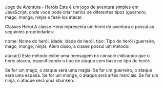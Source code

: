 Jogo de Aventura - Heróis
Este é um jogo de aventura simples em JavaScript, onde você pode criar heróis de diferentes tipos (guerreiro, mago, monge, ninja) e fazê-los atacar.

Classes
Heroi
A classe Heroi representa um herói de aventura e possui as seguintes propriedades:

nome: Nome do herói.
idade: Idade do herói.
tipo: Tipo do herói (guerreiro, mago, monge, ninja).
Além disso, a classe possui um método:

atacar()
Este método exibe uma mensagem no console indicando que o herói atacou, especificando o tipo de ataque com base no tipo do herói:

Se for um mago, o ataque será uma magia.
Se for um guerreiro, o ataque será uma espada.
Se for um monge, o ataque será artes marciais.
Se for um ninja, o ataque será uma shuriken.